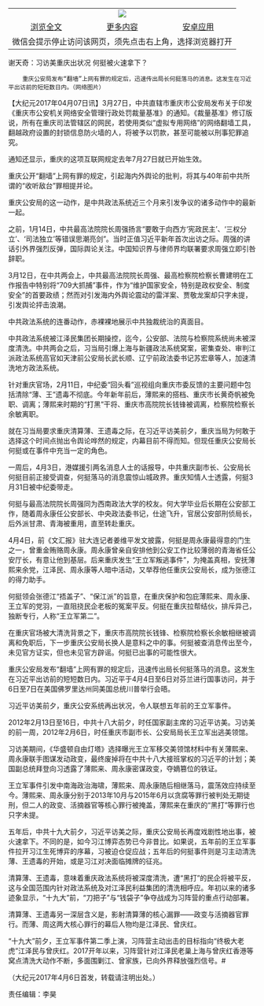

<table>
  <tr>
    <td align="center" colspan="3">
      <a href="https://github.com/ogate/ogate/blob/master/README.md"><img src="https://cloud.githubusercontent.com/assets/11880933/13434984/f430fae2-e012-11e5-814f-c2df1e82b247.jpg"/></a>
    </td>
  </tr>
  <tr>
    <td align="center">
      <a href="https://s3.ap-south-1.amazonaws.com/ogatem/oGate.htm?c816227&from=oNote">浏览全文</a>
    </td>
    <td align="center">
      <a href="https://s3.ap-south-1.amazonaws.com/ogatem/oGate.htm?from=oNote">更多内容</a>
    </td>
    <td align="center">
      <a href="https://raw.githubusercontent.com/ogate/up/master/ogate.apk">安卓应用</a>
    </td>
  </tr>
  <tr>
    <td align="center" colspan="3">
      微信会提示停止访问该网页，须先点击右上角，选择浏览器打开
    </td>
  </tr>
</table>    



谢天奇：习访美重庆出状况 何挺被火速拿下？






        重庆公安局发布“翻墙”上网有罪的规定后，迅速传出局长何挺落马的消息。这发生在习近平出访前的短短数日内。（网络图片）

【大纪元2017年04月07日讯】3月27日，中共直辖市重庆市公安局发布关于印发《重庆市公安机关网络安全管理行政处罚裁量基准》的通知。《裁量基准》修订版说，所有在重庆司法管辖区的网民，若使用类似“虚拟专用网络”的网络翻墙工具，翻越政府设置的封锁信息防火墙的人，将被予以罚款，甚至可能被以刑事犯罪追究。


通知还显示，重庆的这项互联网规定去年7月27日就已开始生效。


重庆公开“翻墙”上网有罪的规定，引起海内外舆论的批判，将其与40年前中共所谓的“收听敌台”罪相提并论。


重庆公安局的这一动作，是中共政法系统近三个月来引发争议的诸多动作中的最新一起。


之前，1月14日，中共最高法院院长周强扬言“要敢于向西方‘宪政民主’、‘三权分立’、‘司法独立’等错误思潮亮剑”。当时正值习近平新年首次出访之际。周强的讲话引外界强烈反弹，国际舆论关注。中国知识界与律师界均联署要求周强立即引咎辞职。


3月12日，在中共两会上，中共最高法院院长周强、最高检察院检察长曹建明在工作报告中特别将“709大抓捕”事件，作为“维护国家安全，特别是政权安全、制度安全”的首要政绩；然而对引发海内外舆论震动的雷洋案、贾敬龙案却只字未提，引发舆论抨击浪潮。


中共政法系统的连番动作，赤裸裸地展示中共独裁统治的真面目。


中共政法系统被江泽民集团长期操控，迄今，公安部、法院与检察院系统尚未被深度清洗。中共两会之后，习当局引爆上海与新疆政法系统窝案，密集查处、审判江派政法系统高官如天津前公安局长武长顺、辽宁前政法委书记苏宏章等人，加速清洗地方政法系统。


针对重庆官场，2月11日，中纪委“回头看”巡视组向重庆市委反馈的主要问题中包括清除“薄、王”遗毒不彻底。今年新年前后，薄熙来的搭档、重庆市长黄奇帆被免职、调离；薄熙来时期的“打黑”干将、重庆市高院院长钱锋被调离，检察院检察长余敏离职。


就在习当局要求重庆清算薄、王遗毒之际，在习近平访美前夕，重庆当局为何敢于选择这个时间点抛出令舆论哗然的规定，内幕目前不得而知。但现任重庆公安局长何挺或在事件中充当一定的角色。


一周后，4月3日，港媒援引两名消息人士的话报导，中共重庆副市长、公安局长何挺目前正接受调查，何挺落马的消息震惊山城政界。重庆知情人士透露，何挺3月31日被中纪委带走。


何挺与最高法院院长周强同为西南政法大学的校友。何大学毕业后长期在公安部工作，随着周永康任公安部长、中央政法委书记，仕途飞升，官居公安部刑侦局长，后外派甘肃、青海被重用，直至转赴重庆。


4月4日，前《文汇报》驻大连记者姜维平发文披露，何挺是周永康最得意的门生之一，曾重金贿赂周永康。周永康曾亲自安排他到公安工作比较薄弱的青海省任公安厅长，有意让他到基层。后来重庆发生“王立军叛逃事件”，为掩盖真相，安抚薄熙来余党，江泽民、周永康等人暗中活动，又举荐他任重庆公安局长，成为张德江的得力助手。


何挺领会张德江“捂盖子”、“保江派”的旨意，在重庆保护和包庇薄熙来、周永康、王立军的党羽，一直阻挠民企老板的冤案平反。何挺在重庆拉帮结伙，排斥异己，独断专行，人称“王立军第二”。


在重庆官场被大清洗背景之下，重庆市高院院长钱锋、检察院检察长余敏相继被调离和免职后，下一步重庆公安局长换人是意料之中的事。何挺被查消息传出至今，未见官方证实，但也未见官方辟谣。何挺已出事的可能性很大。


重庆公安局发布“翻墙”上网有罪的规定后，迅速传出局长何挺落马的消息。这发生在习近平出访前的短短数日内。习近平于4月4日至6日对芬兰进行国事访问，并于6日至7日在美国佛罗里达州同美国总统川普举行会晤。


习近平访美前夕，重庆公安系统再出状况，令人联想五年前的王立军事件。


2012年2月13日至16日，中共十八大前夕，时任国家副主席的习近平访美。习访美的前一周，2012年2月6日，时任重庆市副市长、公安局局长王立军出逃美领馆。


习访美期间，《华盛顿自由灯塔》选择曝光王立军移交美领馆材料中有关薄熙来、周永康联手图谋发动政变，最终废掉将在中共十八大接班掌权的习近平的计划；美国副总统拜登向习透露了薄熙来、周永康密谋政变，夺嫡篡位的铁证。


王立军事件引发中南海政治海啸，薄熙来、周永康随后相继落马，震荡效应持续至今。薄熙来、周永康分别于2013年10月与2015年6月以贪腐等罪行被判处无期徒刑，但二人的政变、活摘器官等核心罪行被掩盖，薄熙来在重庆的“黑打”等罪行也只字未提。


五年后，中共十九大前夕，习近平访美之际，重庆公安局长再度戏剧性地出事，被火速拿下。不同的是，如今习江博弈态势已今非昔比。如果说，五年前的王立军事件拉开习江生死博弈的序幕，习被迫仓促应战；五年后的何挺事件则是习主动清洗薄、王遗毒的开始，或是习江对决面临摊牌的征兆。


清算薄、王遗毒，意味着重庆政法系统将被深度清洗，遭“黑打”的民企将被平反，这与全国范围内针对政法系统及对江泽民利益集团的清洗相呼应。年初以来的诸多迹象显示，“十九大”前，“刀把子”与“钱袋子”争夺战成为习阵营的重点行动部署。


清算薄、王遗毒另一深层含义是，影射清算薄的核心漏罪——政变与活摘器官罪行。而薄、周这两大核心罪行的幕后人物均是江泽民、曾庆红。


“十九大”前夕，王立军事件第二季上演，习阵营主动出击的目标指向“终极大老虎”江泽民与曾庆红。2017开年以来，习阵营针对江泽民老巢上海与曾庆红香港等窝点清洗大动作不断，多面围剿江、曾家族，已向外界释放强烈信号。#


（大纪元2017年4月6日首发，转载请注明出处。）


责任编辑：李昊



